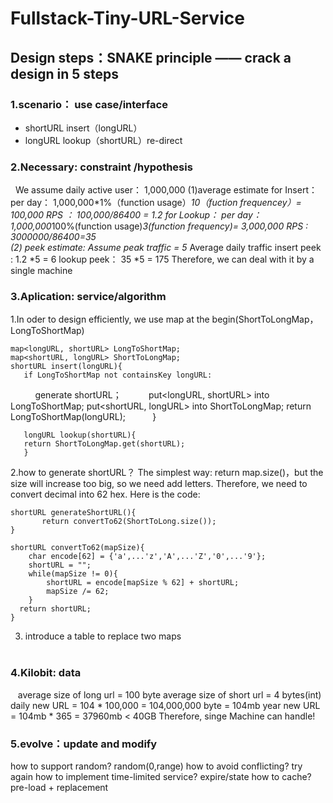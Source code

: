 # Fullstack-Tiny-URL-Service
## Design steps：SNAKE principle —— crack a design in 5 steps
### 1.scenario： use case/interface
* shortURL insert（longURL）   
* longURL lookup（shortURL）re-direct
### 2.Necessary: constraint /hypothesis 
   
    We assume daily active user： 1,000,000
    (1)average estimate
    for Insert：
      per day： 1,000,000*1%（function usage）*10（fuction frequencey）= 100,000
      RPS ： 100,000/86400 = 1.2
    for Lookup：
      per day： 1,000,000*100%(function usage)*3(function frequency)= 3,000,000
      RPS : 3000000/86400=35  
     (2) peek estimate:
     Assume peak traffic = 5* Average daily traffic
     insert peek : 1.2 *5 = 6
     lookup peek： 35 *5 = 175
     Therefore, we can deal with it by a single machine

### 3.Aplication: service/algorithm
1.In oder to design efficiently, we use map at the begin(ShortToLongMap， LongToShortMap)
    
    map<longURL, shortURL> LongToShortMap;
    map<shortURL, longURL> ShortToLongMap;
    shortURL insert(longURL){
       if LongToShortMap not containsKey longURL:
           generate shortURL；
           put<longURL, shortURL> into LongToShortMap;
           put<shortURL, longURL> into ShortToLongMap;
       return LongToShortMap(longURL);
           }
       
       longURL lookup(shortURL){
       return ShortToLongMap.get(shortURL);
       }
    
2.how to generate shortURL？
The simplest way: return map.size()，but the size will increase too big, so we need add letters.
Therefore, we need to convert decimal into 62 hex. Here is the code:
    
    shortURL generateShortURL(){
           return convertTo62(ShortToLong.size());
    }
    
    shortURL convertTo62(mapSize){
        char encode[62] = {'a',...'z','A',...'Z','0',...'9'};
        shortURL = "";
        while(mapSize != 0){
            shortURL = encode[mapSize % 62] + shortURL;
            mapSize /= 62;
        }
      return shortURL;
    }
3. introduce a table to replace two maps                                                                                       
                                                                                 
### 4.Kilobit: data 
    average size of long url = 100 byte
    average size of short url = 4 bytes(int)
    daily new URL = 104 * 100,000 = 104,000,000 byte = 104mb
    year new URL = 104mb * 365 = 37960mb < 40GB
    Therefore, singe Machine can handle!

### 5.evolve：update and modify
how to support random? random(0,range)
how to avoid conflicting? try again
how to implement time-limited service? expire/state
how to cache? pre-load  + replacement


